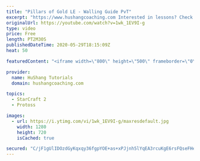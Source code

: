 ```yaml
---
title: "Pillars of Gold LE - Walling Guide PvT"
excerpt: "https://www.hushangcoaching.com Interested in lessons? Check out the website for more information ------------------------------------------------------------------------------------------------------- Want to support HuShang Tutorials directly? Patreon is a website where you can contribute a monthly"
originalUrl: https://youtube.com/watch?v=1wk_1EV9I-g
type: video
price: Free
length: PT2M30S
publishedDateTime: 2020-05-29T18:15:09Z
heat: 50

featuredContent: "<iframe width=\"800\" height=\"500\" frameborder=\"0\" src=\"https://www.youtube.com/embed/1wk_1EV9I-g\" allow=\"accelerometer; autoplay; encrypted-media; gyroscope; picture-in-picture\" allowfullscreen></iframe>"

provider:
  name: HuShang Tutorials
  domain: hushangcoaching.com

topics:
  - StarCraft 2
  - Protoss

images:
  - url: https://i.ytimg.com/vi/1wk_1EV9I-g/maxresdefault.jpg
    width: 1280
    height: 720
    isCached: true

secured: "C/jF1gUlIDOzdGyKqxqy36fgpYOE+as+xPJjnh5lYqEA3rcuKgE6rsFQseFHed9eT91iCOzlbEp9KdjIkrhfouY8E+SRyfb2IfICFXO52q4ud4doEjkKDzDu1j5vSntKBZ84Bs+33bgh/hplXg/Noob851XJAtigU3JESREn10eIJbzPvk6nQTDs9JuZqudezMf6bWCFYuymcmnRYQQqsXhvAdi8i/Wr5nyshXUCqcJU/aRMkHlLkFC/5YDFSEyBHSaLvwNppPgpL5SdxLfGmK+VY0+zVhGoMayorq5Q7gYZ6XTkwEZK4Zlk2v8JkJ+Vf51M+MEuecSsuCdvBLI2OaHNRaJwgM5rTglrGpAjz4U4iUQDArYAo8NBl5hUmcQKwBoSWX8T1xqNlXPRYXJhyt8/pDe8usi2rawfyn39ZKk=;oxAV4V05MWS+9vAMKTWVhQ=="
---
```


